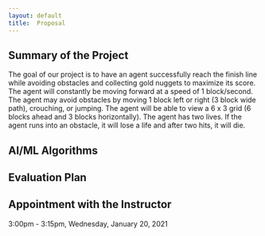 ```yaml
---
layout: default
title:  Proposal
---
```


## Summary of the Project
The goal of our project is to have an agent successfully reach the finish line while avoiding obstacles and collecting gold nuggets to maximize its score. The agent will constantly be moving forward at a speed of 1 block/second. The agent may avoid obstacles by moving 1 block left or right (3 block wide path), crouching, or jumping. The agent will be able to view a 6 x 3 grid (6 blocks ahead and 3 blocks horizontally). The agent has two lives. If the agent runs into an obstacle, it will lose a life and after two hits, it will die.

## AI/ML Algorithms


## Evaluation Plan


## Appointment with the Instructor
3:00pm - 3:15pm, Wednesday, January 20, 2021
